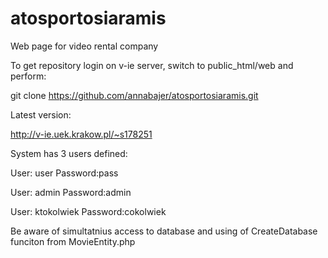 # atosportosiaramis
Web page for video rental company

To get repository login on v-ie server, switch to public_html/web and perform:

git clone https://github.com/annabajer/atosportosiaramis.git

Latest version:

http://v-ie.uek.krakow.pl/~s178251

System has 3 users defined:

User: user        Password:pass

User: admin       Password:admin

User: ktokolwiek  Password:cokolwiek

Be aware of simultatnius access to database and using of CreateDatabase funciton from MovieEntity.php
